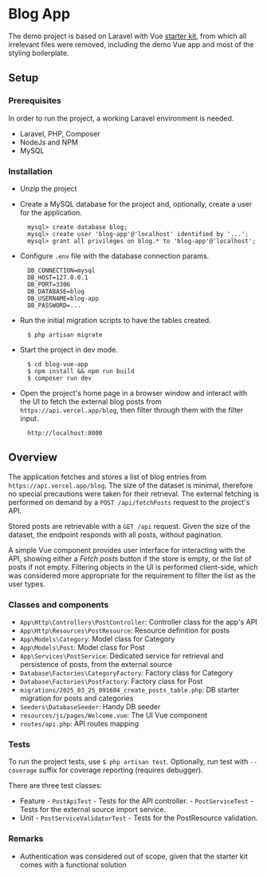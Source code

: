 # Blog App

The demo project is based on Laravel with Vue [starter kit](https://laravel.com/docs/12.x/starter-kits#vue), from which all irrelevant files were removed, including the demo Vue app and most of the styling boilerplate. 

## Setup

### Prerequisites

In order to run the project, a working Laravel environment is needed.

- Laravel, PHP, Composer
- NodeJs and NPM
- MySQL

### Installation

- Unzip the project
- Create a MySQL database for the project and, optionally, create a user for the application.

        mysql> create database blog;
        mysql> create user 'blog-app'@'localhost' identified by '...';
        mysql> grant all privileges on blog.* to 'blog-app'@'localhost';

- Configure `.env` file with the database connection params.

        DB_CONNECTION=mysql
        DB_HOST=127.0.0.1
        DB_PORT=3306
        DB_DATABASE=blog
        DB_USERNAME=blog-app
        DB_PASSWORD=...

- Run the initial migration scripts to have the tables created.

        $ php artisan migrate

- Start the project in dev mode.

        $ cd blog-vue-app
        $ npm install && npm run build
        $ composer run dev

- Open the project's home page in a browser window and interact with the UI to fetch the external blog posts from `https://api.vercel.app/blog`, then filter through them with the filter input.

        http://localhost:8000

## Overview

The application fetches and stores a list of blog entries from `https://api.vercel.app/blog`. The size of the dataset is minimal, therefore no special precautions were taken for their retrieval. The external fetching is performed on demand by a `POST /api/fetchPosts` request to the project's API. 

Stored posts are retrievable with a `GET /api` request. Given the size of the dataset, the endpoint responds with all posts, without pagination.

A simple Vue component provides user interface for interacting with the API, showing either a *Fetch posts* button if the store is empty, or the list of posts if not empty. Filtering objects in the UI is performed client-side, which was considered more appropriate for the requirement to filter the list as the user types.

### Classes and components

- `App\Http\Controllers\PostController`: Controller class for the app's API
- `App\Http\Resources\PostResource`: Resource definition for posts
- `App\Models\Category`: Model class for Category 
- `App\Models\Post`: Model class for Post
- `App\Services\PostService`: Dedicated service for retrieval and persistence of posts, from the external source
- `Database\Factories\CategoryFactory`: Factory class for Category
- `Database\Factories\PostFactory`: Factory class for Post
- `migrations/2025_03_25_091604_create_posts_table.php`: DB starter migration for posts and categories
- `Seeders\DatabaseSeeder`: Handy DB seeder
- `resources/js/pages/Welcome.vue`: The UI Vue component
- `routes/api.php`: API routes mapping

### Tests

To run the project tests, use `$ php artisan test`. Optionally, run test with `--coverage` suffix for coverage reporting (requires debugger).

There are three test classes:
- Feature
        - `PostApiTest` - Tests for the API controller.
        - `PostServiceTest` - Tests for the external source import service.
- Unit
        - `PostServiceValidatorTest` - Tests for the PostResource validation.

### Remarks

- Authentication was considered out of scope, given that the starter kit comes with a functional solution
